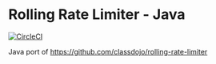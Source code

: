 # Rolling Rate Limiter - Java

[![CircleCI](https://circleci.com/gh/jeremywall/rolling-rate-limiter-java/tree/master.svg?style=svg)](https://circleci.com/gh/jeremywall/rolling-rate-limiter-java/tree/master)

Java port of https://github.com/classdojo/rolling-rate-limiter

